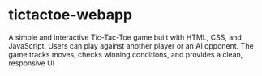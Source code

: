 # tictactoe-webapp
A simple and interactive Tic-Tac-Toe game built with HTML, CSS, and JavaScript. Users can play against another player or an AI opponent. The game tracks moves, checks winning conditions, and provides a clean, responsive UI
